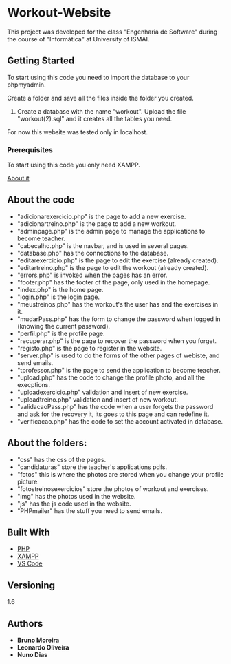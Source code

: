 # Workout-Website

This project was developed for the class "Engenharia de Software" during the course of "Informática" at University of ISMAI.

## Getting Started

To start using this code you need to import the database to your phpmyadmin.

Create a folder and save all the files inside the folder you created.

1. Create a database with the name "workout". Upload the file "workout(2).sql" and it creates all the tables you need.


For now this website was tested only in localhost.

### Prerequisites

To start using this code you only need XAMPP.


[About it](https://github.com/xampp-phoenix/xampp/blob/master/README.md)


## About the code

- "adicionarexercicio.php" is the page to add a new exercise.
- "adicionartreino.php" is the page to add a new workout.
- "adminpage.php" is the admin page to manage the applications to become teacher.
- "cabecalho.php" is the navbar, and is used in several pages.
- "database.php" has the connections to the database.
- "editarexercicio.php" is the page to edit the exercise (already created).
- "editartreino.php" is the page to edit the workout (already created).
- "errors.php" is invoked when the pages has an error.
- "footer.php" has the footer of the page, only used in the homepage.
- "index.php" is the home page.
- "login.php" is the login page.
- "meustreinos.php" has the workout's the user has and the exercises in it.
- "mudarPass.php" has the form to change the password when logged in (knowing the current password).
- "perfil.php" is the profile page.
- "recuperar.php" is the page to recover the password when you forget.
- "registo.php" is the page to register in the website.
- "server.php" is used to do the forms of the other pages of webiste, and send emails.
- "tprofessor.php" is the page to send the application to become teacher.
- "upload.php" has the code to change the profile photo, and all the execptions.
- "uploadexercicio.php" validation and insert of new exercise.
- "uploadtreino.php" validation and insert of new workout.
- "validacaoPass.php" has the code when a user forgets the password and ask for the recovery it, its goes to this page and can redefine it.
- "verificacao.php" has the code to set the account activated in database.

## About the folders:
- "css" has the css of the pages.
- "candidaturas" store the teacher's applications pdfs. 
- "fotos" this is where the photos are stored when you change your profile picture.
- "fotostreinosexercicios" store the photos of workout and exercises.
- "img" has the photos used in the website.
- "js" has the js code used in the website.
- "PHPmailer" has the stuff you need to send emails.

## Built With

* [PHP](https://www.php.net/)
* [XAMPP](https://www.apachefriends.org/index.html)
* [VS Code](https://code.visualstudio.com/)


## Versioning

1.6

## Authors

* **Bruno Moreira** 
* **Leonardo Oliveira** 
* **Nuno Dias** 


